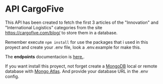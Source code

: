 # API CargoFive
This API has been created to fetch the first 3 articles of the "Innovation" and "International Logistics" categories from the site https://cargofive.com/blog/ to store them in a database.

Remember execute ``` npm install ``` for use the packages that i used in this proyect and create your .env file, look a .env.example for make this.

The **endpoints** documentacion is [here.]().

If you want install this proyect, not forget create a [MongoDB]() local or remote database with [Mongo Atlas](). And provide your database URL in the .env config. 
